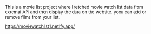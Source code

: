 This is a movie list project where I fetched movie watch list data from       
external API and then display the data on the website. yoou can add or remove films from your list.       

https://moviewatchlist1.netlify.app/ 

